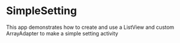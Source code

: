 # SimpleSetting
This app demonstrates how to create and use a ListView and custom ArrayAdapter to make a simple setting activity 
